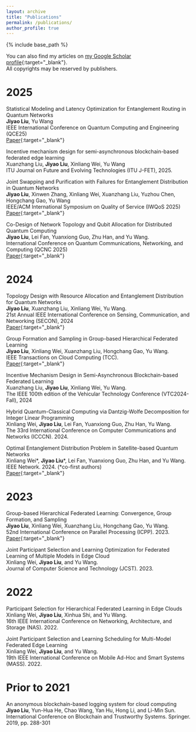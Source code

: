 ```yaml
---
layout: archive
title: "Publications"
permalink: /publications/
author_profile: true
---
```


<!-- {% if site.author.googlescholar %}
  <div class="wordwrap">You can also find my articles on <a href="{{site.author.googlescholar}}">my Google Scholar profile</a>.</div>  
{% endif %}   -->


{% include base_path %}  

<!-- {% for post in site.publications reversed %}
  {% include archive-single.html %}
{% endfor %} -->


You can also find my articles on [my Google Scholar profile](https://scholar.google.com/citations?user=fKvC6OMAAAAJ){:target="_blank"}.  
All copyrights may be reserved by publishers.


<!-- # Pre-Prints  

Incentive Mechanism Design in Blockchain-based Hierarchical Federated Learning over Edge Clouds  
Xuanzhang Liu, **Jiyao Liu**, Xinliang Wei, Yu Wang.  
IEEE Transactions on Network and Service Management (TNSM), under review.   -->

# 2025  

Statistical Modeling and Latency Optimization for Entanglement Routing in Quantum Networks  
**Jiyao Liu**, Yu Wang  
IEEE International Conference on Quantum Computing and Engineering (QCE25)  
[Paper](/files/papers/2025/Latency_in_QNs.pdf){:target="_blank"}  

Incentive mechanism design for semi-asynchronous blockchain-based federated edge learning  
Xuanzhang Liu, **Jiyao Liu**, Xinliang Wei, Yu Wang  
ITU Journal on Future and Evolving Technologies (ITU J-FET), 2025.  

Joint Swapping and Purification with Failures for Entanglement Distribution in Quantum Networks  
**Jiyao Liu**, Xinwen Zhang, Xinliang Wei, Xuanzhang Liu, Yuzhou Chen, Hongchang Gao, Yu Wang  
IEEE/ACM International Symposium on Quality of Service (IWQoS 2025)  
[Paper](/files/papers/2025/iwqos2025-paper55.pdf){:target="_blank"}  

Co-Design of Network Topology and Qubit Allocation for Distributed Quantum Computing  
**Jiyao Liu**, Lei Fan, Yuanxiong Guo, Zhu Han, and Yu Wang.  
International Conference on Quantum Communications, Networking, and Computing (QCNC 2025)  
[Paper](/files/papers/2025/Topology_Allocation_Co_Optimization.pdf){:target="_blank"} 

# 2024  

Topology Design with Resource Allocation and Entanglement Distribution for Quantum Networks  
**Jiyao Liu**, Xuanzhang Liu, Xinliang Wei, Yu Wang.  
21st Annual IEEE International Conference on Sensing, Communication, and Networking (SECON), 2024  
[Paper](/files/papers/2024/QuTopo.pdf){:target="_blank"}  

Group Formation and Sampling in Group-based Hierarchical Federated Learning  
**Jiyao Liu**, Xinliang Wei, Xuanzhang Liu, Hongchang Gao, Yu Wang.  
IEEE Transactions on Cloud Computing (TCC).  
[Paper](/files/papers/2024/FL_Grouping-TCC.pdf){:target="_blank"}  

Incentive Mechanism Design in Semi-Asynchronous Blockchain-based Federated Learning  
Xuanzhang Liu, **Jiyao Liu**, Xinliang Wei, Yu Wang.  
The IEEE 100th edition of the Vehicular Technology Conference (VTC2024-Fall), 2024  

Hybrid Quantum-Classical Computing via Dantzig-Wolfe Decomposition for Integer Linear Programming  
Xinliang Wei, **Jiyao Liu**, Lei Fan, Yuanxiong Guo, Zhu Han, Yu Wang.  
The 33rd International Conference on Computer Communications and Networks (ICCCN). 2024.  

Optimal Entanglement Distribution Problem in Satellite-based Quantum Networks   
Xinliang Wei\*, **Jiyao Liu**\*, Lei Fan, Yuanxiong Guo, Zhu Han, and Yu Wang.  
IEEE Network. 2024. (\*co-first authors)  
[Paper](/files/papers/2024/Satellite_based_Entanglement.pdf){:target="_blank"}  


# 2023

Group-based Hierarchical Federated Learning: Convergence, Group Formation, and Sampling  
**Jiyao Liu**, Xinliang Wei, Xuanzhang Liu, Hongchang Gao, Yu Wang.  
52nd International Conference on Parallel Processing (ICPP). 2023.  
[Paper](/files/papers/2023/gfl-icpp-23.pdf){:target="_blank"}  

Joint Participant Selection and Learning Optimization for Federated Learning of Multiple Models in Edge Cloud  
Xinliang Wei, **Jiyao Liu**, and Yu Wang.  
Journal of Computer Science and Technology (JCST). 2023.  


# 2022

Participant Selection for Hierarchical Federated Learning in Edge Clouds  
Xinliang Wei, **Jiyao Liu**, Xinhua Shi, and Yu Wang.  
16th IEEE International Conference on Networking, Architecture, and Storage (NAS). 2022.  

Joint Participant Selection and Learning Scheduling for Multi-Model Federated Edge Learning  
Xinliang Wei, **Jiyao Liu**, and Yu Wang.  
19th IEEE International Conference on Mobile Ad-Hoc and Smart Systems (MASS). 2022.  


# Prior to 2021

An anonymous blockchain-based logging system for cloud computing  
**Jiyao Liu**, Yun-Hua He, Chao Wang, Yan Hu, Hong Li, and Li-Min Sun.  
International Conference on Blockchain and Trustworthy Systems. Springer. 2019, pp. 288-301  


